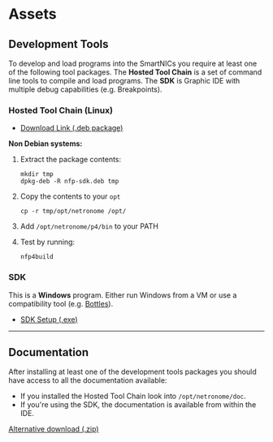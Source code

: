 # Assets

## Development Tools
To develop and load programs into the SmartNICs you require at least one of the following tool packages. The **Hosted Tool Chain** is a set of command line tools to compile and load programs. The **SDK** is Graphic IDE with multiple debug capabilities (e.g. Breakpoints). 

### Hosted Tool Chain (Linux)
- [Download Link (.deb package)](https://httpd.cloud63/assets/netronome/nfp-sdk.deb)


**Non Debian systems:**

1. Extract the package contents: 
        
    ```
    mkdir tmp
    dpkg-deb -R nfp-sdk.deb tmp
    ```

2. Copy the contents to your `opt`
    
    ```
    cp -r tmp/opt/netronome /opt/
    ```

3. Add `/opt/netronome/p4/bin` to your PATH

4. Test by running:

    ```
    nfp4build
    ```

### SDK 
This is a **Windows** program. Either run Windows from a VM or use a compatibility tool (e.g. [Bottles](https://usebottles.com/)).

- [SDK Setup (.exe)](https://httpd.cloud63/assets/netronome/sdk.exe)

---

## Documentation
After installing at least one of the development tools packages you should have access to all the documentation available: 

- If you installed the Hosted Tool Chain look into `/opt/netronome/doc`.
- If you're using the SDK, the documentation is available from within the IDE.

[Alternative download (.zip)](https://httpd.cloud63/assets/netronome/docs.zip)
